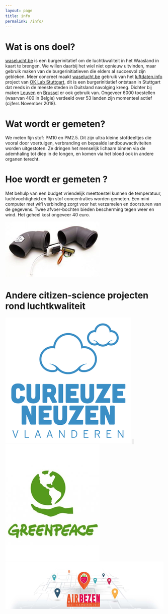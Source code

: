 ```yaml
---
layout: page
title: info
permalink: /info/
---
```


# Wat is ons doel?

[waselucht.be][waselucht.be] is een burgerinitatief om de luchtkwaliteit in het Waasland in kaart te brengen. We willen daarbij het wiel niet opnieuw uitvinden, maar gebruik maken van de burgerinitiatieven die elders al succesvol zijn gebleken. Meer concreet maakt [waselucht.be][waselucht.be] gebruik van het [luftdaten.info][luftdaten.info] project van [OK Lab Stuttgart][OK_Lab_Stuttgart], dit is een burgerinitiatief ontstaan in Stuttgart dat reeds in de meeste steden in Duitsland navolging kreeg. Dichter bij maken [Leuven][leuvenair.be] en [Brussel][influencair.be] er ook gebruik van. Ongeveer 6000 toestellen (waarvan 400 in Belgie) verdeeld over 53 landen zijn momenteel actief (cijfers November 2018).

# Wat wordt er gemeten?

We meten fijn stof: PM10 en PM2.5. Dit zijn ultra kleine stofdeeltjes die vooral door voertuigen, verbranding en bepaalde landbouwactiviteiten worden uitgestoten. Ze dringen het menselijk lichaam binnen via de ademhaling tot diep in de longen, en komen via het bloed ook in andere organen terecht.

# Hoe wordt er gemeten ?

Met behulp van een budget vriendelijk meettoestel kunnen de temperatuur, luchtvochtigheid en fijn stof concentraties worden gemeten. Een mini computer met wifi verbinding zorgt voor het verzamelen en doorsturen van de gegevens. Twee afvoer-bochten bieden bescherming tegen weer en wind. Het geheel kost ongeveer 40 euro.

![Afbeelding fijn stof meetinstrument](/assets/Feinstaub-Sensor-Bausatz-e1479558693357-300x175.jpg)

# Andere citizen-science projecten rond luchtkwaliteit

[![Curieuzeneuzen](/assets/Curieuzeneuzen-logo.png)][curieuzeneuzen.be]  |  [![greenpeace](/assets/greenpeace-logo.jpg)][mijnluchtmijnschool.be]
[![airbezen](/assets/2017-airbezen-log.jpg)][airbezen.be]


[waselucht.be]: https://www.waselucht.be
[luftdaten.info]: http://luftdaten.info/nl/startpagina/
[OK_Lab_Stuttgart]: https://codefor.de/stuttgart/
[leuvenair.be]: https://leuvenair.be
[influencair.be]: http://influencair.be/
[curieuzeneuzen.be]: https://curieuzeneuzen.be/
[mijnluchtmijnschool.be]: https://www.mijnluchtmijnschool.be/
[airbezen.be]: http://www.airbezen.be/
